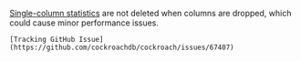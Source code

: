 [Single-column statistics](create-statistics.html#create-statistics-on-a-single-column) are not deleted when columns are dropped, which could cause minor performance issues.

    [Tracking GitHub Issue](https://github.com/cockroachdb/cockroach/issues/67407)
